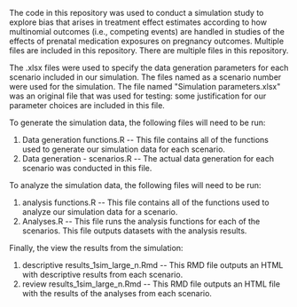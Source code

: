 The code in this repository was used to conduct a simulation study to explore bias that arises in treatment effect estimates according to how multinomial outcomes (i.e., competing events) are handled in studies of the effects of prenatal medication exposures on pregnancy outcomes. Multiple files are included in this repository. There are multiple files in this repository.

The .xlsx files were used to specify the data generation parameters for each scenario included in our simulation. The files named as a scenario number were used for the simulation. The file named "Simulation parameters.xlsx" was an original file that was used for testing: some justification for our parameter choices are included in this file.

To generate the simulation data, the following files will need to be run:
1. Data generation functions.R -- This file contains all of the functions used to generate our simulation data for each scenario.
2. Data generation - scenarios.R -- The actual data generation for each scenario was conducted in this file.

To analyze the simulation data, the following files will need to be run:
1. analysis functions.R -- This file contains all of the functions used to analyze our simulation data for a scenario.
2. Analyses.R -- This file runs the analysis functions for each of the scenarios. This file outputs datasets with the analysis results.

Finally, the view the results from the simulation:
1. descriptive results_1sim_large_n.Rmd -- This RMD file outputs an HTML with descriptive results from each scenario.
2. review results_1sim_large_n.Rmd -- This RMD file outputs an HTML file with the results of the analyses from each scenario.
